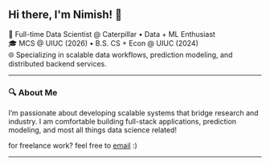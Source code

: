 ## Hi there, I'm Nimish! 👋

🚀 Full-time Data Scientist @ Caterpillar • Data + ML Enthusiast   
🎓 MCS @ UIUC (2026) • B.S. CS + Econ @ UIUC (2024)  
🌐 Specializing in scalable data workflows, prediction modeling, and distributed backend services.

---

### 🔍 About Me

I’m passionate about developing scalable systems that bridge research and industry. I am comfortable building full-stack applications, prediction modeling, and most all things data science related!

for freelance work? feel free to [email](mailto:nimishm2@illinois.edu) :)

---

